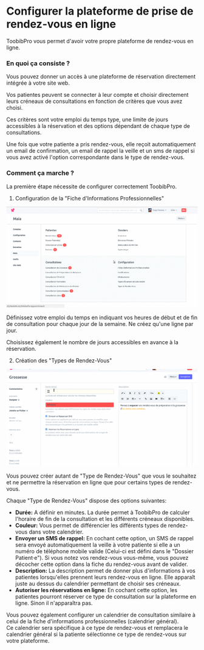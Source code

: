 # Configurer la plateforme de prise de rendez-vous en ligne

ToobibPro vous permet d'avoir votre propre plateforme de rendez-vous en ligne.


### En quoi ça consiste ?

Vous pouvez donner un accès à une plateforme de réservation directement intégrée à votre site web.

Vos patientes peuvent se connecter à leur compte et choisir directement leurs créneaux de consultations en fonction de critères que vous avez choisi.

Ces critères sont votre emploi du temps type, une limite de jours accessibles à la réservation et des options dépendant de chaque type de consultations.

Une fois que votre patiente a pris rendez-vous, elle reçoit automatiquement un email de confirmation, un email de rappel la veille et un sms de rappel si vous avez activé l'option correspondante dans le type de rendez-vous.


### Comment ça marche ?

La première étape nécessite de configurer correctement ToobibPro.

1. Configuration de la "Fiche d'Informations Professionnelles"

![Fiche d'Informations Professionnelles](/content/maia/appointments/appointment_config.gif)

Définissez votre emploi du temps en indiquant vos heures de début et de fin de consultation pour chaque jour de la semaine.
Ne créez qu'une ligne par jour.

Choisissez également le nombre de jours accessibles en avance à la réservation.


2. Création des "Types de Rendez-Vous"

![Types de Rendez-Vous](/content/maia/appointments/appointment_config1.gif)

Vous pouvez créer autant de "Type de Rendez-Vous" que vous le souhaitez et ne permettre la réservation en ligne que pour certains types de rendez-vous.

Chaque "Type de Rendez-Vous" dispose des options suivantes:

- **Durée:** A définir en minutes. La durée permet à ToobibPro de calculer l'horaire de fin de la consultation et les différents créneaux disponibles.
- **Couleur:** Vous permet de différencier les différents types de rendez-vous dans votre calendrier.
- **Envoyer un SMS de rappel:** En cochant cette option, un SMS de rappel sera envoyé automatiquement la veille à votre patiente si elle a un numéro de téléphone mobile valide (Celui-ci est défini dans le "Dossier Patient·e").
Si vous notez vos rendez-vous vous-même, vous pouvez décocher cette option dans la fiche du rendez-vous avant de valider.
- **Description:** La description permet de donner plus d'informations à vos patientes lorsqu'elles prennent leurs rendez-vous en ligne. Elle apparaît juste au dessus du calendrier permettant de choisir ses créneaux.
- **Autoriser les réservations en ligne:** En cochant cette option, les patientes pourront réserver ce type de consultation sur la plateforme en ligne. Sinon il n'apparaîtra pas.


Vous pouvez également configurer un calendrier de consultation similaire à celui de la fiche d'informations professionnelles (calendrier général).  
Ce calendrier sera spécifique à ce type de rendez-vous et remplacera le calendrier général si la patiente sélectionne ce type de rendez-vous sur votre plateforme.  

